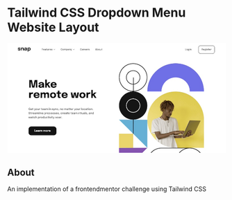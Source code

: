# Tailwind CSS Dropdown Menu Website Layout

![Website screenshot](/screenshot.jpg)

## About

An implementation of a frontendmentor challenge using Tailwind CSS